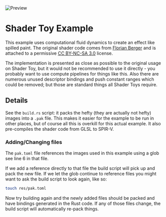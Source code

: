 <image alt="Preview" src="../../.github/img/shader-toy.png">

# Shader Toy Example

This example uses computational fluid dynamics to create an effect like spilled paint. The original
shader code comes from [Florian Berger](https://www.shadertoy.com/view/MsGSRd) and is attached to a
permissive [CC BY-NC-SA 3.0](https://creativecommons.org/licenses/by-nc-sa/3.0/) license.

The implementation is presented as close as possible to the original usage on Shader Toy, but it
would not be recommended to use it directly - you probably want to use compute pipelines for things
like this. Also there are numerous unused descriptor bindings and push constant ranges which could
be removed; but those are standard things all Shader Toys require.

## Details

See the `build.rs` script: it packs the hefty (they are actually not hefty) images into a `.pak`
file. This makes it easier for the example to be run in other places, but of course all this is
overkill for this actual example. It also pre-compiles the shader code from GLSL to SPIR-V.

### Adding/Changing files

The `pak.toml` file references the images used in this example using a glob see line 6 in that file.

If we add a reference directly to that file the build script will pick up and pack the new file. If
we let the glob continue to reference files you might want to ask the build script to look again,
like so:

```bash
touch res/pak.toml
```

Now try building again and the newly added files should be packed and have bindings generated in the
Rust code. If any of those files change, the build script will automatically re-pack things.